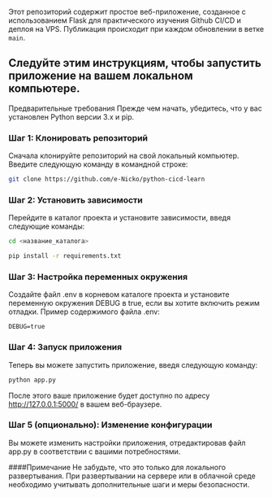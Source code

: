 Этот репозиторий содержит простое веб-приложение, созданное с использованием Flask для практического изучения Github CI/CD и деплоя на VPS. Публикация происходит при каждом обновлении в ветке `main`.


## Следуйте этим инструкциям, чтобы запустить приложение на вашем локальном компьютере.

Предварительные требования
Прежде чем начать, убедитесь, что у вас установлен Python версии 3.x и pip.

### Шаг 1: Клонировать репозиторий
Сначала клонируйте репозиторий на свой локальный компьютер. Введите следующую команду в командной строке:

```bash
git clone https://github.com/e-Nicko/python-cicd-learn
```
### Шаг 2: Установить зависимости
Перейдите в каталог проекта и установите зависимости, введя следующие команды:

```bash
cd <название_каталога>
```
```bash
pip install -r requirements.txt
```
### Шаг 3: Настройка переменных окружения
Создайте файл .env в корневом каталоге проекта и установите переменную окружения DEBUG в true, если вы хотите включить режим отладки. Пример содержимого файла .env:

```
DEBUG=true
```
### Шаг 4: Запуск приложения
Теперь вы можете запустить приложение, введя следующую команду:

```bash
python app.py
```
После этого ваше приложение будет доступно по адресу http://127.0.0.1:5000/ в вашем веб-браузере.

### Шаг 5 (опционально): Изменение конфигурации
Вы можете изменить настройки приложения, отредактировав файл app.py в соответствии с вашими потребностями.

####Примечание
Не забудьте, что это только для локального развертывания. При развертывании на сервере или в облачной среде необходимо учитывать дополнительные шаги и меры безопасности.

